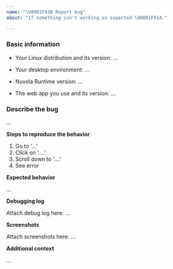 ```yaml
---
name: "\U0001F41B Report bug"
about: "If something isn't working as expected \U0001F914."

---
```


<!-- Thank you for taking the time to report a new issue.

Before reporting a new issue:

1. Use genuine builds of Nuvola available from <https://nuvola.tiliado.eu>.
    If you use a third-party build, contact your distributor to get help.
    We don't have resources to support packages we know nothing about.
2. Use the latest release of Nuvola. Update often, Flatpak updates are safe.
    Run  "flatpak update --system; flatpak update --user" to make sure
    all your Nuvola packages are up-to-date.
-->

### Basic information

- Your Linux distribution and its version: ...
   <!--
   Replace "..." with your answer, e.g. "Ubuntu 18.04". If you don't know,
   you can use commands "lsb_release -d" or "cat /etc/issue /etc/*release"
   to find out that.
   -->

- Your desktop environment: ...
   <!--
   Replace "..." with your desktop environment, e.g.
   GNOME (default in Ubuntu 17.10 and newer, in Fedora),
   Unity (default in Ubuntu 17.04 and older),
   Patheon (default in elementaryOS),
   Cinnamon (default in Linux Mint)
   KDE, XFCE, MATE, ...
   -->

 - Nuvola Runtime version: ...
   <!--
   Replace "..." with the version of Nuvola Runtime.
   You can get it from About dialog, click Menu button, then About.
   -->

 - The web app you use and its version: ...
   <!--
   Replace "..." with the name (e.g. Deezer, Spotify) and version of
   the web app you use.
   You can get it from About dialog, click Menu button, then About.
   -->

### Describe the bug

<!-- Replace "..." with a clear and concise description of what the bug is. -->
...

**Steps to reproduce the behavior**

<!-- Replace this list with your own steps. -->

1. Go to '...'
2. Click on '....'
3. Scroll down to '....'
4. See error

**Expected behavior**

<!-- Replace "..." with a clear and concise description of what you expected to happen. -->
...

**Debugging log**

<!--
See https://github.com/tiliado/nuvolaruntime/wiki/Bug-Reporting-Guidelines#debugging-output
for instructions on how to get a debugging log. Then save it as a text file (*.txt) and attach it to the bug report.

- Use the "Attach files by dragging & dropping or selecting them." feature available under the textbox.
- Never trim the logs or you will be asked to provide new complete logs.
- Don't use "pastebin" services as the logs there may disappear anytime.
- Don't attach screenshots of the terminal output. Use text files.
-->
Attach debug log here: ...

**Screenshots**

<!--
If applicable, add screenshots to help explain your problem.

- Use the "Attach files by dragging & dropping or selecting them." feature available under the textbox.
- Don't use image hosting services as the images may disappear anytime.
-->
Attach screenshots here: ...

**Additional context**

<!-- Add any other context about the problem. -->
...
